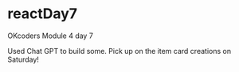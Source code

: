 # reactDay7
OKcoders Module 4 day 7

Used Chat GPT to build some. Pick up on the item card creations on Saturday!
